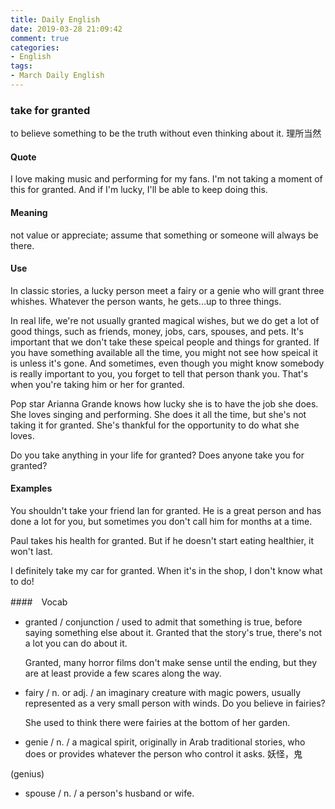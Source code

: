 ```yaml
---
title: Daily English
date: 2019-03-28 21:09:42
comment: true
categories:
- English
tags:
- March Daily English
---
```


### take for granted
to believe something to be the truth without even thinking about it. 理所当然


#### Quote
I love making music and performing for my fans. I'm not taking a moment of this for granted.
And if I'm lucky, I'll be able to keep doing this.

#### Meaning
not value or appreciate; assume that something or someone will always be there.

<!-- more -->

#### Use
In classic stories, a lucky person meet a fairy or a genie who will grant three whishes.
Whatever the person wants, he gets...up to three things.

In real life, we're not usually granted magical wishes, but we do get a lot of good things,
such as friends, money, jobs, cars, spouses, and pets. It's important that we don't take these
speical people and things for granted. If you have something available all the time, you might
not see how speical it is unless it's gone. And sometimes, even though you might know somebody
is really important to you, you forget to tell that person thank you. That's when you're taking
him or her for granted.

Pop star Arianna Grande knows how lucky she is to have the job she does. She loves singing and 
performing. She does it all the time, but she's not taking it for granted. She's thankful for the 
opportunity to do what she loves.

Do you take anything in your life for granted? Does anyone take you for granted?

#### Examples
You shouldn't take your friend lan for granted. He is a great person and has done a lot for you,
but sometimes you don't call him for months at a time.

Paul takes his health for granted. But if he doesn't start eating healthier, it won't last.

I definitely take my car for granted. When it's in the shop, I don't know what to do!

####　Vocab
- granted / conjunction / used to admit that something is true, before saying something else about it.
  Granted that the story's true, there's not a lot you can do about it.

  Granted, many horror films don't make sense until the ending, but they are at least provide a few
  scares along the way.

- fairy / n. or adj. /  an imaginary creature with magic powers, usually represented as a very small person with winds. 
  Do you believe in fairies?

  She used to think there were fairies at the bottom of her garden.

- genie / n. / a magical spirit, originally in Arab traditional stories, who does or provides
  whatever the person who control it asks. 妖怪，鬼

(genius) 

- spouse / n. / a person's husband or wife.